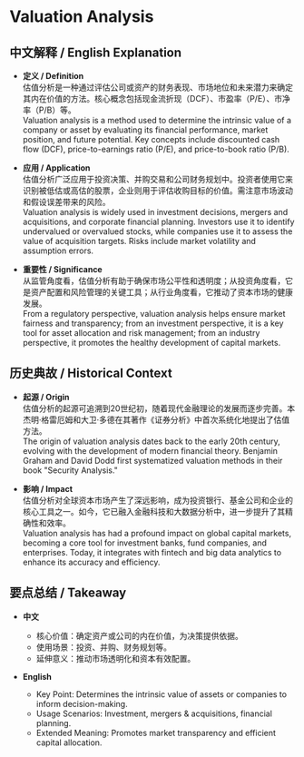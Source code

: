 # Valuation Analysis

## 中文解释 / English Explanation

* **定义 / Definition**  
  估值分析是一种通过评估公司或资产的财务表现、市场地位和未来潜力来确定其内在价值的方法。核心概念包括现金流折现（DCF）、市盈率（P/E）、市净率（P/B）等。  
  Valuation analysis is a method used to determine the intrinsic value of a company or asset by evaluating its financial performance, market position, and future potential. Key concepts include discounted cash flow (DCF), price-to-earnings ratio (P/E), and price-to-book ratio (P/B).

* **应用 / Application**  
  估值分析广泛应用于投资决策、并购交易和公司财务规划中。投资者使用它来识别被低估或高估的股票，企业则用于评估收购目标的价值。需注意市场波动和假设误差带来的风险。  
  Valuation analysis is widely used in investment decisions, mergers and acquisitions, and corporate financial planning. Investors use it to identify undervalued or overvalued stocks, while companies use it to assess the value of acquisition targets. Risks include market volatility and assumption errors.

* **重要性 / Significance**  
  从监管角度看，估值分析有助于确保市场公平性和透明度；从投资角度看，它是资产配置和风险管理的关键工具；从行业角度看，它推动了资本市场的健康发展。  
  From a regulatory perspective, valuation analysis helps ensure market fairness and transparency; from an investment perspective, it is a key tool for asset allocation and risk management; from an industry perspective, it promotes the healthy development of capital markets.

## 历史典故 / Historical Context

* **起源 / Origin**  
  估值分析的起源可追溯到20世纪初，随着现代金融理论的发展而逐步完善。本杰明·格雷厄姆和大卫·多德在其著作《证券分析》中首次系统化地提出了估值方法。  
  The origin of valuation analysis dates back to the early 20th century, evolving with the development of modern financial theory. Benjamin Graham and David Dodd first systematized valuation methods in their book "Security Analysis."

* **影响 / Impact**  
  估值分析对全球资本市场产生了深远影响，成为投资银行、基金公司和企业的核心工具之一。如今，它已融入金融科技和大数据分析中，进一步提升了其精确性和效率。  
  Valuation analysis has had a profound impact on global capital markets, becoming a core tool for investment banks, fund companies, and enterprises. Today, it integrates with fintech and big data analytics to enhance its accuracy and efficiency.

## 要点总结 / Takeaway

* **中文**  
  - 核心价值：确定资产或公司的内在价值，为决策提供依据。  
  - 使用场景：投资、并购、财务规划等。  
  - 延伸意义：推动市场透明化和资本有效配置。

* **English**  
  - Key Point: Determines the intrinsic value of assets or companies to inform decision-making.  
  - Usage Scenarios: Investment, mergers & acquisitions, financial planning.  
  - Extended Meaning: Promotes market transparency and efficient capital allocation.